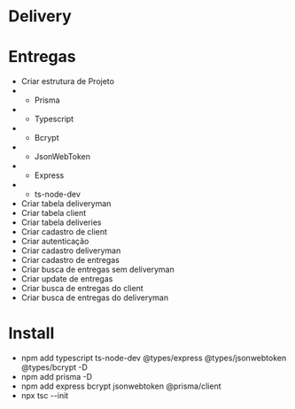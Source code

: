 # Delivery

# Entregas
- Criar estrutura de Projeto
- - Prisma
- - Typescript
- - Bcrypt
- - JsonWebToken
- - Express
- - ts-node-dev
- Criar tabela deliveryman
- Criar tabela client
- Criar tabela deliveries
- Criar cadastro de client
- Criar autenticação
- Criar cadastro deliveryman
- Criar cadastro de entregas
- Criar busca de entregas sem deliveryman
- Criar update de entregas
- Criar busca de entregas do client
- Criar busca de entregas do deliveryman

# Install
- npm add typescript ts-node-dev @types/express @types/jsonwebtoken @types/bcrypt -D
- npm add prisma -D
- npm add express bcrypt jsonwebtoken @prisma/client
- npx tsc --init